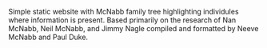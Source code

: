 Simple static website with McNabb family tree highlighting individules where information is present.
Based primarily on the research of Nan McNabb, Neil McNabb, and Jimmy Nagle compiled and formatted by 
Neeve McNabb and Paul Duke.
